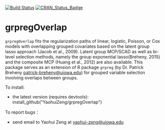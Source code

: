 [![Build Status](https://travis-ci.org/YaohuiZeng/grpregOverlap.svg?branch=master)](https://travis-ci.org/YaohuiZeng/grpregOverlap)
[![CRAN_Status_Badge](http://www.r-pkg.org/badges/version/grpregOverlap)](http://cran.r-project.org/package=grpregOverlap)

# grpregOverlap

`grpregOverlap` fits the regularization paths of linear, logistic, Poisson, 
or Cox models with overlapping grouped covariates based on the latent group lasso 
approach (Jacob et al., 2009). Latent group MCP/SCAD as well as bi-level 
selection methods, namely the group exponential lasso(Breheny, 2015) and the 
composite MCP (Huang et al., 2012) are also available. This package serves as 
an extension of R package `grpreg` (by Dr. Patrick Breheny <patrick-breheny@uiowa.edu>) 
for grouped variable selection involving overlaps between groups.

To install:
* the latest version (requires devtools): install_github("YaohuiZeng/grpregOverlap")

To report bugs：
* send email to Yaohui Zeng at <yaohui-zeng@uiowa.edu>

